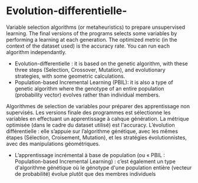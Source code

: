 # Evolution-differentielle-
Variable selection algorithms (or metaheuristics) to prepare unsupervised learning. The final versions of the programs selects some variables by performing a learning at each generation. The optimized metric (in the context of the dataset used) is the accuracy rate. You can run each algorithm independantly. 
- Evolution-differentielle : it is based on the genetic algorithm, with these three steps (Selection, Crossover, Mutation), and evolutionary strategies, with some geometric calculations. 
- Population-based Incremental Learning (PBIL): it is also a type of genetic algorithm where the genotype of an entire population (probability vector) evolves rather than individual members. 

Algorithmes de selection de variables pour préparer des apprentissage non supervisés. Les versions finale des programmes est sélectionne les variables en effectuant un apprentissage à cahque génération. La métrique optimisée (dans le cadre du dataset utilisé) est l'accuracy.
 L’évolution différentielle : elle s’appuie sur l’algorithme génétique, avec les mêmes étapes 
(Sélection, Croisement, Mutation), et les stratégies évolutionnistes, avec des manipulations 
géométriques.
- L’apprentissage incrémental à base de population (ou « PBIL : Population-based Incremental 
Learning) : c’est également un type d'algorithme génétique où le génotype d'une population 
entière (vecteur de probabilité) évolue plutôt que des membres individuels
